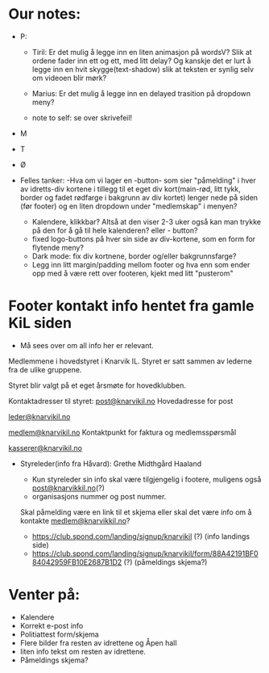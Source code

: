# Our notes:

- P:
    - Tiril: Er det mulig å legge inn en liten animasjon på wordsV? Slik at ordene fader inn ett og ett, med litt delay? Og kanskje det er lurt å legge inn en hvit skygge(text-shadow) slik at teksten er synlig selv om videoen blir mørk?

    - Marius: Er det mulig å legge inn en delayed trasition på dropdown meny?

    - note to self: se over skrivefeil!






- M 




- T




- Ø 



- Felles tanker: 
    -Hva om vi lager en -button- som sier "påmelding" i hver av idretts-div kortene i tillegg til et eget div kort(main-rød, litt tykk, border og fadet rødfarge i bakgrunn av div kortet) lenger nede på siden (før footer) og en liten dropdown under "medlemskap" i menyen?
    - Kalendere, klikkbar? Altså at den viser 2-3 uker også kan man trykke på den for å gå til hele kalenderen? eller - button? 
    - fixed logo-buttons på hver sin side av div-kortene, som en form for flytende meny?
    - Dark mode: fix div kortnene, border og/eller bakgrunnsfarge?
    - Legg inn litt margin/padding mellom footer og hva enn som ender opp med å være rett over footeren, kjekt med litt "pusterom"

# Footer kontakt info hentet fra gamle KiL siden
- Må sees over om all info her er relevant.



Medlemmene i hovedstyret i Knarvik IL.
Styret er satt sammen av lederne fra de ulike gruppene.

Styret blir valgt på et eget årsmøte for hovedklubben.

Kontaktadresser til styret:
post@knarvikil.no    Hovedadresse for post

leder@knarvikil.no

medlem@knarvikil.no    Kontaktpunkt for faktura og medlemsspørsmål

kasserer@knarvikil.no   

- Styreleder(info fra Håvard): Grethe Midthgård Haaland
    - Kun styreleder sin info skal være tilgjengelig i footere, muligens også post@knarvikkil.no(?)
    - organisasjons nummer og post nummer.

    Skal påmelding være en link til et skjema eller skal det være info om å kontakte medlem@knarvikkil.no?
    - https://club.spond.com/landing/signup/knarvikil (?) (info landings side)
    - https://club.spond.com/landing/signup/knarvikil/form/88A42191BF084042959FB10E2687B1D2 (?) (påmeldings skjema?)




# Venter på:
- Kalendere
- Korrekt e-post info
- Politiattest form/skjema
- Flere bilder fra resten av idrettene og Åpen hall
- liten info tekst om resten av idrettene.
- Påmeldings skjema?